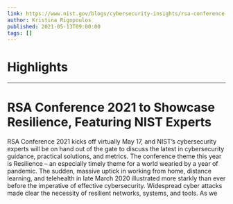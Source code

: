 ```yaml
---
link: https://www.nist.gov/blogs/cybersecurity-insights/rsa-conference-2021-showcase-resilience-featuring-nist-experts
author: Kristina Rigopoulos
published: 2021-05-13T09:00:00
tags: []
---
```

# Highlights


---
# RSA Conference 2021 to Showcase Resilience, Featuring NIST Experts
RSA Conference 2021 kicks off virtually May 17, and NIST’s cybersecurity experts will be on hand out of the gate to discuss the latest in cybersecurity guidance, practical solutions, and metrics. The conference theme this year is Resilience – an especially timely theme for a world wearied by a year of pandemic. The sudden, massive uptick in working from home, distance learning, and telehealth in late March 2020 illustrated more starkly than ever before the imperative of effective cybersecurity. Widespread cyber attacks made clear the necessity of resilient networks, systems, and tools. As we